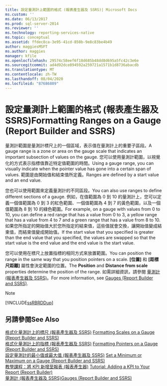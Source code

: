 ```yaml
---
title: 設定量測計上範圍的格式 (報表產生器及 SSRS)| Microsoft Docs
ms.custom: ''
ms.date: 06/13/2017
ms.prod: sql-server-2014
ms.reviewer: ''
ms.technology: reporting-services-native
ms.topic: conceptual
ms.assetid: ffdec8ca-3e95-41cd-850b-9e8c83be4b49
author: maggiesMSFT
ms.author: maggies
manager: kfile
ms.openlocfilehash: 29574c58eef6f18d685b48dd8d695a5fc42c3e6e
ms.sourcegitcommit: ad4d92dce894592a259721a1571b1d8736abacdb
ms.translationtype: MT
ms.contentlocale: zh-TW
ms.lasthandoff: 08/04/2020
ms.locfileid: "87686809"
---
```

# <a name="formatting-ranges-on-a-gauge-report-builder-and-ssrs"></a><span data-ttu-id="02a1e-102">設定量測計上範圍的格式 (報表產生器及 SSRS)</span><span class="sxs-lookup"><span data-stu-id="02a1e-102">Formatting Ranges on a Gauge (Report Builder and SSRS)</span></span>
  <span data-ttu-id="02a1e-103">量測計範圍是量測計標尺上的一個區域，表示值在量測計上的重要子區段。</span><span class="sxs-lookup"><span data-stu-id="02a1e-103">A gauge range is a zone or area on the gauge scale that indicates an important subsection of values on the gauge.</span></span> <span data-ttu-id="02a1e-104">您可以使用量測計範圍，以視覺化的方式表示指標值靠近特定值範圍的時間。</span><span class="sxs-lookup"><span data-stu-id="02a1e-104">Using a gauge range, you can visually indicate when the pointer value has gone into a certain span of values.</span></span> <span data-ttu-id="02a1e-105">範圍是由開始值和結束值所定義。</span><span class="sxs-lookup"><span data-stu-id="02a1e-105">Ranges are defined by a start value and an end value.</span></span>  
  
 <span data-ttu-id="02a1e-106">您也可以使用範圍來定義量測計的不同區段。</span><span class="sxs-lookup"><span data-stu-id="02a1e-106">You can also use ranges to define different sections of a gauge.</span></span> <span data-ttu-id="02a1e-107">例如，在值範圍為 0 到 10 的量測計上，您可以定義一個值範圍為 0 到 3 的紅色範圍、一個值範圍為 4 到 7 的黃色範圍，以及一個值範圍為 8 到 10 的綠色範圍。</span><span class="sxs-lookup"><span data-stu-id="02a1e-107">For example, on a gauge with values from 0 to 10, you can define a red range that has a value from 0 to 3, a yellow range that has a value from 4 to 7 and a green range that has a value from 8 to 10.</span></span> <span data-ttu-id="02a1e-108">如果您所指定的開始值大於您所指定的結束值，這些值就會交換，讓開始值變成結束值，而結束值變成開始值。</span><span class="sxs-lookup"><span data-stu-id="02a1e-108">If the start value that you specified is greater than the end value that you specified, the values are swapped so that the start value is the end value and the end value is the start value.</span></span>  
  
 <span data-ttu-id="02a1e-109">您可以使用在標尺上放置指標的相同方式來放置範圍。</span><span class="sxs-lookup"><span data-stu-id="02a1e-109">You can position the range in the same way that you position pointers on a scale.</span></span> <span data-ttu-id="02a1e-110">**[位置]** 和 **[距標尺距離]** 屬性會決定範圍的位置。</span><span class="sxs-lookup"><span data-stu-id="02a1e-110">The **Position** and **Distance from scale** properties determine the position of the range.</span></span> <span data-ttu-id="02a1e-111">如需詳細資訊，請參閱 [量測計 &#40;報表產生器及 SSRS&#41;](gauges-report-builder-and-ssrs.md)。</span><span class="sxs-lookup"><span data-stu-id="02a1e-111">For more information, see [Gauges &#40;Report Builder and SSRS&#41;](gauges-report-builder-and-ssrs.md).</span></span>  
  
> [!NOTE]  
>  [!INCLUDE[ssRBRDDup](../../includes/ssrbrddup-md.md)]  
  
## <a name="see-also"></a><span data-ttu-id="02a1e-112">另請參閱</span><span class="sxs-lookup"><span data-stu-id="02a1e-112">See Also</span></span>  
 <span data-ttu-id="02a1e-113">[格式化量測計上的標尺 &#40;報表產生器及 SSRS&#41;](formatting-scales-on-a-gauge-report-builder-and-ssrs.md) </span><span class="sxs-lookup"><span data-stu-id="02a1e-113">[Formatting Scales on a Gauge &#40;Report Builder and SSRS&#41;](formatting-scales-on-a-gauge-report-builder-and-ssrs.md) </span></span>  
 <span data-ttu-id="02a1e-114">[格式化量測計上的指標 &#40;報表產生器及 SSRS&#41;](formatting-pointers-on-a-gauge-report-builder-and-ssrs.md) </span><span class="sxs-lookup"><span data-stu-id="02a1e-114">[Formatting Pointers on a Gauge &#40;Report Builder and SSRS&#41;](formatting-pointers-on-a-gauge-report-builder-and-ssrs.md) </span></span>  
 <span data-ttu-id="02a1e-115">[設定量測計的最小值或最大值 &#40;報表產生器及 SSRS&#41;](set-a-minimum-or-maximum-on-a-gauge-report-builder-and-ssrs.md) </span><span class="sxs-lookup"><span data-stu-id="02a1e-115">[Set a Minimum or Maximum on a Gauge &#40;Report Builder and SSRS&#41;](set-a-minimum-or-maximum-on-a-gauge-report-builder-and-ssrs.md) </span></span>  
 <span data-ttu-id="02a1e-116">[教學課程：將 KPI 新增至報表 &#40;報表產生器&#41;](../tutorial-adding-a-kpi-to-your-report-report-builder.md) </span><span class="sxs-lookup"><span data-stu-id="02a1e-116">[Tutorial: Adding a KPI to Your Report &#40;Report Builder&#41;](../tutorial-adding-a-kpi-to-your-report-report-builder.md) </span></span>  
 [<span data-ttu-id="02a1e-117">量測計 &#40;報表產生器及 SSRS&#41;</span><span class="sxs-lookup"><span data-stu-id="02a1e-117">Gauges &#40;Report Builder and SSRS&#41;</span></span>](gauges-report-builder-and-ssrs.md)  
  
  
